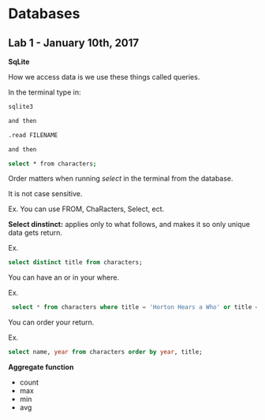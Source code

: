 # Databases

## Lab 1 - January 10th, 2017

**SqLite**

How we access data is we use these things called queries. 

In the terminal type in:

```bash
sqlite3

and then

.read FILENAME

and then

select * from characters;

```

Order matters when running *select* in the terminal from the database. 

It is not case sensitive.

Ex. You can use FROM, ChaRacters, Select, ect. 

**Select dinstinct:** applies only to what follows, and makes it so only unique data gets return. 
 
 Ex.
 
 ```sql
 select distinct title from characters;
 ``` 
 
 
You can have an or in your where.

Ex. 

```sql
 select * from characters where title = 'Horton Hears a Who' or title = 'Horton Hatches the Egg';
 ```
 
 You can order your return.
 
 Ex. 
 
 ```sql
 select name, year from characters order by year, title;
 ```
 
**Aggregate function**

* count
* max
* min
* avg

